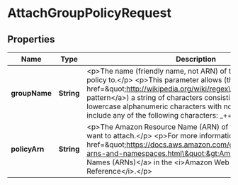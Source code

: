 

# AttachGroupPolicyRequest


## Properties

| Name | Type | Description | Notes |
|------------ | ------------- | ------------- | -------------|
|**groupName** | **String** | &lt;p&gt;The name (friendly name, not ARN) of the group to attach the policy to.&lt;/p&gt; &lt;p&gt;This parameter allows (through its &lt;a href&#x3D;\&quot;http://wikipedia.org/wiki/regex\&quot;&gt;regex pattern&lt;/a&gt;) a string of characters consisting of upper and lowercase alphanumeric characters with no spaces. You can also include any of the following characters: _+&#x3D;,.@-&lt;/p&gt; |  |
|**policyArn** | **String** | &lt;p&gt;The Amazon Resource Name (ARN) of the IAM policy you want to attach.&lt;/p&gt; &lt;p&gt;For more information about ARNs, see &lt;a href&#x3D;\&quot;https://docs.aws.amazon.com/general/latest/gr/aws-arns-and-namespaces.html\&quot;&gt;Amazon Resource Names (ARNs)&lt;/a&gt; in the &lt;i&gt;Amazon Web Services General Reference&lt;/i&gt;.&lt;/p&gt; |  |



